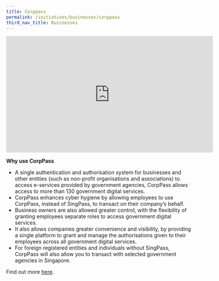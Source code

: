```yaml
---
title: Corppass
permalink: /initiatives/businesses/corppass
third_nav_title: Businesses
---
```

<iframe width="560" height="315" src="https://www.youtube.com/embed/ifwp4kfYXCk" frameborder="0" allow="accelerometer; autoplay; clipboard-write; encrypted-media; gyroscope; picture-in-picture" allowfullscreen></iframe>


**Why use CorpPass**

-   A single authentication and authorisation system for businesses and other entities (such as non-profit organisations and associations) to access e-services provided by government agencies, CorpPass allows access to more than 130 government digital services.
-   CorpPass enhances cyber hygiene by allowing employees to use CorpPass, instead of SingPass, to transact on their company’s behalf.
-   Business owners are also allowed greater control, with the flexibility of granting employees separate roles to access government digital services.
-   It also allows companies greater convenience and visibility, by providing a single platform to grant and manage the authorisations given to their employees across all government digital services.
-   For foreign registered entities and individuals without SingPass, CorpPass will also allow you to transact with selected government agencies in Singapore.

Find out more  [here](https://www.corppass.gov.sg/cpauth/login/homepage?TAM_OP=login).